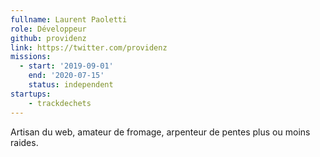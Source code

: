 ```yaml
---
fullname: Laurent Paoletti
role: Développeur
github: providenz
link: https://twitter.com/providenz
missions:
  - start: '2019-09-01'
    end: '2020-07-15'
    status: independent
startups:  
    - trackdechets
---
```

Artisan du web, amateur de fromage, arpenteur de pentes plus ou moins raides.
 


